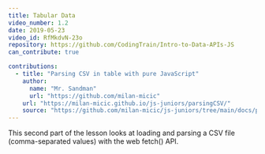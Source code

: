 ```yaml
---
title: Tabular Data
video_number: 1.2
date: 2019-05-23
video_id: RfMkdvN-23o
repository: https://github.com/CodingTrain/Intro-to-Data-APIs-JS
can_contribute: true

contributions:
  - title: "Parsing CSV in table with pure JavaScript"
    author:
      name: "Mr. Sandman"
      url: "https://github.com/milan-micic"
    url: "https://milan-micic.github.io/js-juniors/parsingCSV/"
    source: "https://github.com/milan-micic/js-juniors/tree/main/docs/parsingCSV"
---
```


This second part of the lesson looks at loading and parsing a CSV file (comma-separated values) with the web fetch() API.
